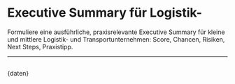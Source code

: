 # Executive Summary für Logistik-
Formuliere eine ausführliche, praxisrelevante Executive Summary für kleine und mittlere Logistik- und Transportunternehmen: Score, Chancen, Risiken, Next Steps, Praxistipp.

---

## 
{daten}